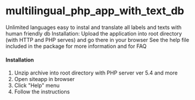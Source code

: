 # multilingual_php_app_with_text_db
Unlimited languages easy to instal and translate all labels and texts with human friendly db
Installation:
Upload the application into root directory (with HTTP and PHP serves) and go there in your browser
See the help file included in the package for more information and for FAQ

<h4>Installation</h4>
<ol>
  <li>Unzip archive into root directory with PHP server ver 5.4 and more </li>
 <li>Open siteapp in browser</li>
 <li>Click "Help" menu</li>
<li>Follow the instructions</li>
